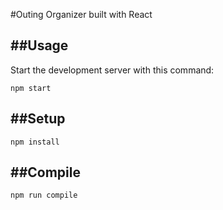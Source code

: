 #Outing Organizer built with React


##Usage
---
Start the development server with this command:

```
npm start
```

##Setup
---
```
npm install
```

##Compile
---
```
npm run compile
```
